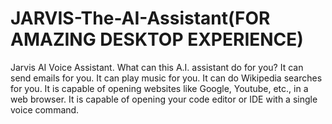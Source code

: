 # JARVIS-The-AI-Assistant(FOR AMAZING DESKTOP EXPERIENCE)
Jarvis AI Voice Assistant.
What can this A.I. assistant do for you?
It can send emails for you. 
It can play music for you.
It can do Wikipedia searches for you. 
It is capable of opening websites like Google, Youtube, etc., in a web browser.
It is capable of opening your code editor or IDE with a single voice command.
